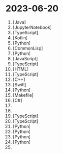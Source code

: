 # 2023-06-20

1. [](https://github.comundefined "🔥 🔥 🔥 An intelligent and versatile general-purpose SQL client and reporting tool for databases which integrates ChatGPT capabilities.(智能的通用数据库SQL客户端和报表工具)") [Java]
2. [](https://github.comundefined "Data-Centric FinGPT. Open-source for open finance! Revolutionize 🔥 We'll soon release the trained model.") [JupyterNotebook]
3. [](https://github.comundefined "Build AI-powered applications with React, Svelte, and Vue") [TypeScript]
4. [](https://github.comundefined "A Kernel based root solution for Android") [Kotlin]
5. [](https://github.comundefined "Specify what you want it to build, the AI asks for clarification, and then builds it.") [Python]
6. [](https://github.comundefined "") [CommonLisp]
7. [](https://github.comundefined "one-click deepfake (face swap)") [Python]
8. [](https://github.comundefined "A visual no-code/code-free web crawler/spider易采集：一个可视化爬虫软件，可以无代码图形化的设计和执行爬虫任务") [JavaScript]
9. [](https://github.comundefined "Notion-style WYSIWYG editor with AI-powered autocompletions") [TypeScript]
10. [](https://github.comundefined "") [HTML]
11. [](https://github.comundefined "A full-featured, hackable Next.js AI chatbot built by Vercel Labs") [TypeScript]
12. [](https://github.comundefined "The Serenity Operating System 🐞") [C++]
13. [](https://github.comundefined "CodeEdit App for macOS – Elevate your code editing experience. Open source, free forever.") [Swift]
14. [](https://github.comundefined "Official repo for VideoComposer: Compositional Video Synthesiswith with Motion Controllability") [Python]
15. [](https://github.comundefined "A list of Free Software network services and web applications which can be hosted on your own servers") [Makefile]
16. [](https://github.comundefined "A GUI client for Windows, support Xray core and v2fly core and others") [C#]
17. [](https://github.comundefined "📋 A list of open LLMs available for commercial use.") 
18. [](https://github.comundefined "🎓 Path to a free self-taught education in Computer Science!") 
19. [](https://github.comundefined "freeCodeCamp.org's open-source codebase and curriculum. Learn to code for free.") [TypeScript]
20. [](https://github.comundefined "Focus on what matters instead of fighting with Git.") [TypeScript]
21. [](https://github.comundefined "An algorithm for reconstructing the radiance field of a large-scale scene from a single casually captured video.") [Python]
22. [](https://github.comundefined "Explore large language models on any computer with 512MB of RAM") [Python]
23. [](https://github.comundefined "A youtube-dl fork with additional features and fixes") [Python]
24. [](https://github.comundefined "Easily train or fine-tune SOTA computer vision models with one open source training library. The home of Yolo-NAS.") [Python]
25. [](https://github.comundefined "Master programming by recreating your favorite technologies from scratch.") 
